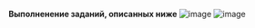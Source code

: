 **Выполненение заданий, описанных ниже**
![image](https://github.com/alemish04/Blog_final/assets/116446851/9cdebd33-bd32-492f-8589-f59cc66544e1)
![image](https://github.com/alemish04/Blog_final/assets/116446851/c5a1e5ae-e0be-4b72-bff1-706c60eb8c45)
